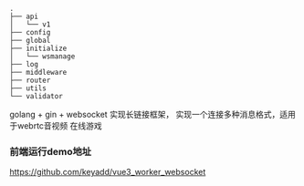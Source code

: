 ```➜  app_ws git:(main) tree -d
.
├── api
│   └── v1
├── config
├── global
├── initialize
│   └── wsmanage
├── log
├── middleware
├── router
├── utils
└── validator
``` 
golang + gin + websocket 实现长链接框架，
实现一个连接多种消息格式，适用于webrtc音视频 在线游戏 

### 前端运行demo地址

https://github.com/keyadd/vue3_worker_websocket







